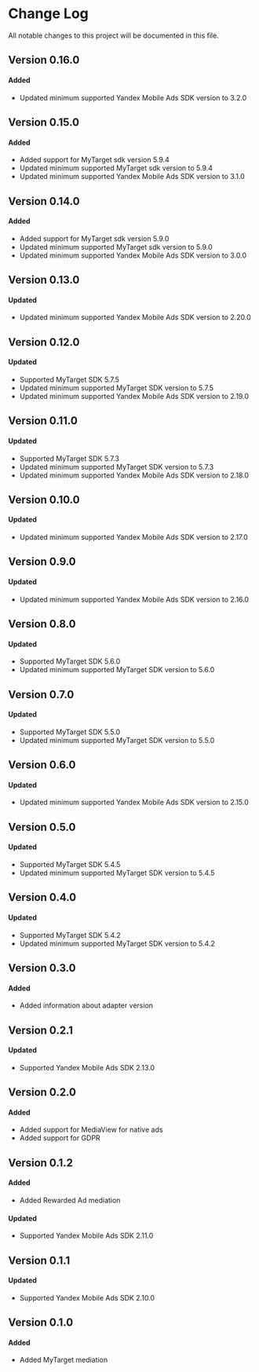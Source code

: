 # Change Log
All notable changes to this project will be documented in this file.

## Version 0.16.0

#### Added
* Updated minimum supported Yandex Mobile Ads SDK version to 3.2.0

## Version 0.15.0

#### Added
* Added support for MyTarget sdk version 5.9.4
* Updated minimum supported MyTarget sdk version to 5.9.4
* Updated minimum supported Yandex Mobile Ads SDK version to 3.1.0

## Version 0.14.0

#### Added
* Added support for MyTarget sdk version 5.9.0
* Updated minimum supported MyTarget sdk version to 5.9.0
* Updated minimum supported Yandex Mobile Ads SDK version to 3.0.0

## Version 0.13.0

#### Updated
* Updated minimum supported Yandex Mobile Ads SDK version to 2.20.0

## Version 0.12.0

#### Updated
* Supported MyTarget SDK 5.7.5
* Updated minimum supported MyTarget SDK version to 5.7.5
* Updated minimum supported Yandex Mobile Ads SDK version to 2.19.0

## Version 0.11.0

#### Updated
* Supported MyTarget SDK 5.7.3
* Updated minimum supported MyTarget SDK version to 5.7.3
* Updated minimum supported Yandex Mobile Ads SDK version to 2.18.0

## Version 0.10.0

#### Updated
* Updated minimum supported Yandex Mobile Ads SDK version to 2.17.0

## Version 0.9.0

#### Updated
* Updated minimum supported Yandex Mobile Ads SDK version to 2.16.0

## Version 0.8.0

#### Updated
* Supported MyTarget SDK 5.6.0
* Updated minimum supported MyTarget SDK version to 5.6.0

## Version 0.7.0

#### Updated
* Supported MyTarget SDK 5.5.0
* Updated minimum supported MyTarget SDK version to 5.5.0

## Version 0.6.0

#### Updated
* Updated minimum supported Yandex Mobile Ads SDK version to 2.15.0

## Version 0.5.0

#### Updated
* Supported MyTarget SDK 5.4.5
* Updated minimum supported MyTarget SDK version to 5.4.5

## Version 0.4.0

#### Updated
* Supported MyTarget SDK 5.4.2
* Updated minimum supported MyTarget SDK version to 5.4.2

## Version 0.3.0

#### Added
* Added information about adapter version

## Version 0.2.1

#### Updated
* Supported Yandex Mobile Ads SDK 2.13.0

## Version 0.2.0

#### Added
* Added support for MediaView for native ads
* Added support for GDPR

## Version 0.1.2

#### Added
* Added Rewarded Ad mediation

#### Updated
* Supported Yandex Mobile Ads SDK 2.11.0

## Version 0.1.1

#### Updated
* Supported Yandex Mobile Ads SDK 2.10.0

## Version 0.1.0

#### Added
* Added MyTarget mediation
